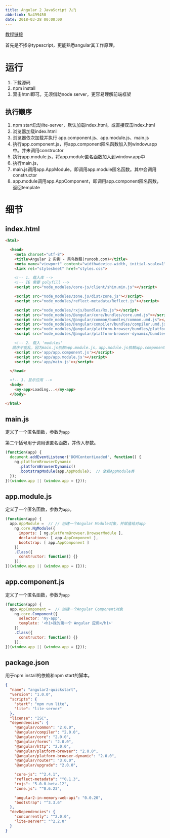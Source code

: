 ```yaml
---
title: Angular 2 JavaScript 入门
abbrlink: 5a499450
date: 2018-03-28 00:00:00
---
```







[教程链接](http://www.runoob.com/angularjs2/angularjs2-javascript-setup.html)


首先是不掺杂typescript，更能熟悉angular其工作原理。


# 运行
1. 下载源码
1. npm install
1. 双击html即可。无须借助node server，更容易理解前端框架






## 执行顺序
1. npm start启动lite-server，默认加载index.html。或直接双击index.html
1. 浏览器加载index.html
1. 浏览器依次加载并执行 app.component.js、app.module.js、main.js
  1. 执行app.component.js，将app.component匿名函数加入到window.app中。并未调用constructor
  1. 执行app.module.js，将app.module匿名函数加入到window.app中
  1. 执行main.js，
1. main.js调用app.AppModule，即调用app.module匿名函数。其中会调用constructor
1. app.module调用app.AppComponent，即调用app.component匿名函数，返回template

# 细节

## index.html

```html
<html>

  <head>
	<meta charset="utf-8">
    <title>Angular 2 实例 - 菜鸟教程(runoob.com)</title>
	<meta name="viewport" content="width=device-width, initial-scale=1">
    <link rel="stylesheet" href="styles.css">

    <!-- 1. 载入库 -->
    <!-- IE 需要 polyfill -->
    <script src="node_modules/core-js/client/shim.min.js"></script>

    <script src="node_modules/zone.js/dist/zone.js"></script>
    <script src="node_modules/reflect-metadata/Reflect.js"></script>

    <script src="node_modules/rxjs/bundles/Rx.js"></script>
    <script src="node_modules/@angular/core/bundles/core.umd.js"></script>
    <script src="node_modules/@angular/common/bundles/common.umd.js"></script>
    <script src="node_modules/@angular/compiler/bundles/compiler.umd.js"></script>
    <script src="node_modules/@angular/platform-browser/bundles/platform-browser.umd.js"></script>
    <script src="node_modules/@angular/platform-browser-dynamic/bundles/platform-browser-dynamic.umd.js"></script>

    <!-- 2. 载入 'modules'
   顺序不能乱，因为main.js依赖app.module.js，app.module.js依赖app.component.js -->
    <script src='app/app.component.js'></script>
    <script src='app/app.module.js'></script>
    <script src='app/main.js'></script>

  </head>

  <!-- 3. 显示应用 -->
  <body>
    <my-app>Loading...</my-app>
  </body>

</html>
```


## main.js

定义了一个匿名函数，参数为`app`

第二个括号用于调用该匿名函数，并传入参数。

```js
(function(app) {
  document.addEventListener('DOMContentLoaded', function() {
    ng.platformBrowserDynamic
      .platformBrowserDynamic()
      .bootstrapModule(app.AppModule);  // 依赖AppModule类
  });
})(window.app || (window.app = {}));
```

## app.module.js


定义了一个匿名函数，参数为`app`。
```js
(function(app) {
  app.AppModule =  // // 创建一个Angular Module对象，并赋值给对app
    ng.core.NgModule({
      imports: [ ng.platformBrowser.BrowserModule ],
      declarations: [ app.AppComponent ],
      bootstrap: [ app.AppComponent ]
    })
    .Class({
      constructor: function() {}
    });
})(window.app || (window.app = {}));
```



## app.component.js

定义了一个匿名函数，参数为`app`

```js
(function(app) {
  app.AppComponent =  // 创建一个Angular Component对象
    ng.core.Component({
      selector: 'my-app',
      template: '<h1>我的第一个 Angular 应用</h1>'
    })
    .Class({
      constructor: function() {}
    });
})(window.app || (window.app = {}));
```


## package.json
用于npm install的依赖和npm start的脚本。

```json
{
  "name": "angular2-quickstart",
  "version": "1.0.0",
  "scripts": {
    "start": "npm run lite",
    "lite": "lite-server"
  },
  "license": "ISC",
  "dependencies": {
    "@angular/common": "2.0.0",
    "@angular/compiler": "2.0.0",
    "@angular/core": "2.0.0",
    "@angular/forms": "2.0.0",
    "@angular/http": "2.0.0",
    "@angular/platform-browser": "2.0.0",
    "@angular/platform-browser-dynamic": "2.0.0",
    "@angular/router": "3.0.0",
    "@angular/upgrade": "2.0.0",

    "core-js": "^2.4.1",
    "reflect-metadata": "^0.1.3",
    "rxjs": "5.0.0-beta.12",
    "zone.js": "^0.6.23",

    "angular2-in-memory-web-api": "0.0.20",
    "bootstrap": "^3.3.6"
  },
  "devDependencies": {
    "concurrently": "^2.0.0",
    "lite-server": "^2.2.0"
  }
}
```

